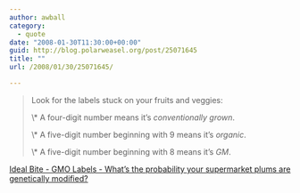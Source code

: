 ```yaml
---
author: awball
category:
  - quote
date: "2008-01-30T11:30:00+00:00"
guid: http://blog.polarweasel.org/post/25071645
title: ""
url: /2008/01/30/25071645/

---
```

> Look for the labels stuck on your fruits and veggies:
>
> \\* A four-digit number means it’s _conventionally grown_.
>
> \\* A five-digit number beginning with 9 means it’s _organic_.
>
> \\* A five-digit number beginning with 8 means it’s _GM_.

 [Ideal Bite - GMO Labels - What’s the probability your supermarket plums are genetically modified?](http://www.idealbite.com/tiplibrary/archives/supermarket_numbers_game/)
